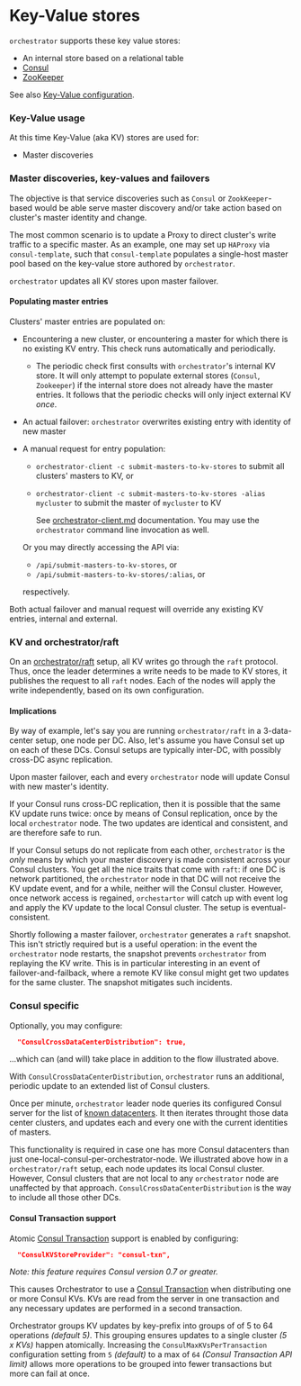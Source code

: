 # Key-Value stores

`orchestrator` supports these key value stores:

- An internal store based on a relational table
- [Consul](https://github.com/hashicorp/consul)
- [ZooKeeper](https://zookeeper.apache.org/)

See also [Key-Value configuration](configuration-kv.md).

### Key-Value usage

At this time Key-Value (aka KV) stores are used for:

- Master discoveries

### Master discoveries, key-values and failovers

The objective is that service discoveries such as `Consul` or `ZookKeeper`-based would be able serve master discovery and/or take action based on cluster's master identity and change.

The most common scenario is to update a Proxy to direct cluster's write traffic to a specific master. As an example, one may set up `HAProxy` via `consul-template`, such that `consul-template` populates a single-host master pool based on the key-value store authored by `orchestrator`.

`orchestrator` updates all KV stores upon master failover.

#### Populating master entries

Clusters' master entries are populated on:

- Encountering a new cluster, or encountering a master for which there is no existing KV entry. This check runs automatically and periodically.
  - The periodic check first consults with `orchestrator`'s internal KV store. It will only attempt to populate external stores (`Consul`, `Zookeeper`) if the internal store does not already have the master entries.
  It follows that the periodic checks will only inject external KV _once_.
- An actual failover: `orchestrator` overwrites existing entry with identity of new master
- A manual request for entry population:
  - `orchestrator-client -c submit-masters-to-kv-stores` to submit all clusters' masters to KV, or
  - `orchestrator-client -c submit-masters-to-kv-stores -alias mycluster` to submit the master of `mycluster` to KV

    See [orchestrator-client.md](orchestrator-client) documentation. You may use the `orchestrator`
    command line invocation as well.

  Or you may directly accessing the API via:

  - `/api/submit-masters-to-kv-stores`, or
  - `/api/submit-masters-to-kv-stores/:alias`, or

  respectively.

Both actual failover and manual request will override any existing KV entries, internal and external.

### KV and orchestrator/raft

On an [orchestrator/raft](raft.md) setup, all KV writes go through the `raft` protocol. Thus, once the leader determines a write needs to be made to KV stores, it publishes the request to all `raft` nodes. Each of the nodes will apply the write independently, based on its own configuration.

#### Implications

By way of example, let's say you are running `orchestrator/raft` in a 3-data-center setup, one node per DC.
Also, let's assume you have Consul set up on each of these DCs. Consul setups are typically inter-DC, with possibly cross-DC async replication.

Upon master failover, each and every `orchestrator` node will update Consul with new master's identity.

If your Consul runs cross-DC replication, then it is possible that the same KV update runs twice: once by means of Consul replication, once by the local `orchestrator` node. The two updates are identical and consistent, and are therefore safe to run.

If your Consul setups do not replicate from each other, `orchestrator` is the _only_ means by which your master discovery is made consistent across your Consul clusters. You get all the nice traits that come with `raft`: if one DC is network partitioned, the `orchestrator` node in that DC will not receive the KV update event, and for a while, neither will the Consul cluster. However, once network access is regained, `orchestartor` will catch up with event log and apply the KV update to the local Consul cluster. The setup is eventual-consistent.

Shortly following a master failover, `orchestrator` generates a `raft` snapshot. This isn't strictly required but is a useful operation: in the event the `orchestrator` node restarts, the snapshot prevents `orchestrator` from replaying the KV write. This is in particular interesting in an event of failover-and-failback, where a remote KV like consul might get two updates for the same cluster. The snapshot mitigates such incidents.

### Consul specific

Optionally, you may configure:

```json
  "ConsulCrossDataCenterDistribution": true,
```

...which can (and will) take place in addition to the flow illustrated above.

With `ConsulCrossDataCenterDistribution`, `orchestrator` runs an additional, periodic update to an extended list of Consul clusters.

Once per minute, `orchestrator` leader node queries its configured Consul server for the list of [known datacenters](https://www.consul.io/api/catalog.html#list-datacenters). It then iterates throught those data center clusters, and updates each and every one with the current identities of masters.

This functionality is required in case one has more Consul datacenters than just one-local-consul-per-orchestrator-node. We illustrated above how in a `orchestrator/raft` setup, each node updates its local Consul cluster. However, Consul clusters that are not local to any `orchestrator` node are unaffected by that approach. `ConsulCrossDataCenterDistribution` is the way to include all those other DCs.

#### Consul Transaction support

Atomic [Consul Transaction](https://www.consul.io/api-docs/txn) support is enabled by configuring:
```json
  "ConsulKVStoreProvider": "consul-txn",
```

_Note: this feature requires Consul version 0.7 or greater._

This causes Orchestrator to use a [Consul Transaction](https://www.consul.io/api-docs/txn) when distributing one or more Consul KVs. KVs are read from the server in one transaction and any necessary updates are performed in a second transaction.

Orchestrator groups KV updates by key-prefix into groups of of 5 to 64 operations _(default 5)_. This grouping ensures updates to a single cluster _(5 x KVs)_ happen atomically. Increasing the `ConsulMaxKVsPerTransaction` configuration setting from `5` _(default)_ to a max of `64` _(Consul Transaction API limit)_ allows more operations to be grouped into fewer transactions but more can fail at once.
